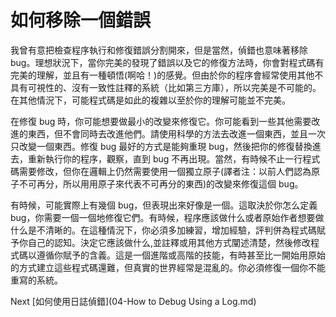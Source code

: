 # 如何移除一個錯誤
[//]: # (Version:1.0.0)
我曾有意把檢查程序執行和修復錯誤分割開來，但是當然，偵錯也意味著移除 bug。理想狀況下，當你完美的發現了錯誤以及它的修復方法時，你會對程式碼有完美的理解，並且有一種頓悟(啊哈！)的感覺。但由於你的程序會經常使用其他不具有可視性的、沒有一致性註釋的系統（比如第三方庫），所以完美是不可能的。在其他情況下，可能程式碼是如此的複雜以至於你的理解可能並不完美。

在修復 bug 時，你可能想要做最小的改變來修復它。你可能看到一些其他需要改進的東西，但不會同時去改進他們。請使用科學的方法去改進一個東西，並且一次只改變一個東西。修復 bug 最好的方式是能夠重現 bug，然後把你的修復替換進去，重新執行你的程序，觀察，直到 bug 不再出現。當然，有時候不止一行程式碼需要修改，但你在邏輯上仍然需要使用一個獨立原子(譯者注：以前人們認為原子不可再分，所以用用原子來代表不可再分的東西)的改變來修復這個 bug。

有時候，可能實際上有幾個 bug，但表現出來好像是一個。這取決於你怎么定義 bug，你需要一個一個地修復它們。有時候，程序應該做什么或者原始作者想要做什么是不清晰的。在這種情況下，你必須多加練習，增加經驗，評判併為程式碼賦予你自己的認知。決定它應該做什么,並註釋或用其他方式闡述清楚，然後修改程式碼以遵循你賦予的含義。這是一個進階或高階的技能，有時甚至比一開始用原始的方式建立這些程式碼還難，但真實的世界經常是混亂的。你必須修復一個你不能重寫的系統。

Next [如何使用日誌偵錯](04-How to Debug Using a Log.md)
